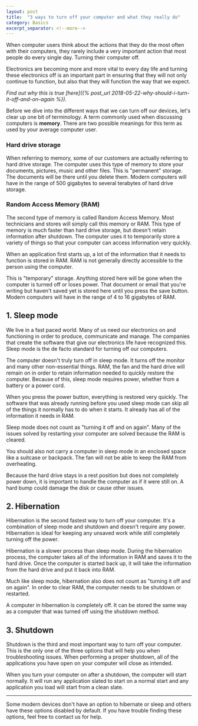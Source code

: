 ```yaml
---
layout: post
title:  "3 ways to turn off your computer and what they really do"
category: Basics
excerpt_separator: <!--more-->
---
```


When computer users think about the actions that they do the most often with their computers, they rarely include a very important action that most people do every single day. Turning their computer off.
<!--more-->

Electronics are becoming more and more vital to every day life and turning these electronics off is an important part in ensuring that they will not only continue to function, but also that they will function the way that we expect.

*Find out why this is true [here]({% post_url 2018-05-22-why-should-i-turn-it-off-and-on-again %}).*

Before we dive into the different ways that we can turn off our devices, let's clear up one bit of terminology. A term commonly used when discussing computers is **memory**. There are two possible meanings for this term as used by your average computer user.

### Hard drive storage

When referring to memory, some of our customers are actually referring to hard drive storage. The computer uses this type of memory to store your documents, pictures, music and other files. This is "permanent" storage. The documents will be there until you delete them. Modern computers will have in the range of 500 gigabytes to several terabytes of hard drive storage.


### Random Access Memory (RAM)

The second type of memory is called Random Access Memory. Most technicians and stores will simply call this memory or RAM. This type of memory is much faster than hard drive storage, but doesn't retain information after shutdown. The computer uses it to temporarily store a variety of things so that your computer can access information very quickly.

When an application first starts up, a lot of the information that it needs to function is stored in RAM. RAM is not generally directly accessible to the person using the computer.

This is "temporary" storage. Anything stored here will be gone when the computer is turned off or loses power. That document or email that you're writing but haven't saved yet is stored here until you press the save button. Modern computers will have in the range of 4 to 16 gigabytes of RAM.

## 1. Sleep mode

We live in a fast paced world. Many of us need our electronics on and functioning in order to produce, communicate and manage. The companies that create the software that give our electronics life have recognized this. Sleep mode is the de facto standard for turning off our computers.

The computer doesn't truly turn off in sleep mode. It turns off the monitor and many other non-essential things. RAM, the fan and the hard drive will remain on in order to retain information needed to quickly restore the computer. Because of this, sleep mode requires power, whether from a battery or a power cord.

When you press the power button, everything is restored very quickly. The software that was already running before you used sleep mode can skip all of the things it normally has to do when it starts. It already has all of the information it needs in RAM.

Sleep mode does not count as "turning it off and on again". Many of the issues solved by restarting your computer are solved because the RAM is cleared.

You should also not carry a computer in sleep mode in an enclosed space like a suitcase or backpack. The fan will not be able to keep the RAM from overheating.

Because the hard drive stays in a rest position but does not completely power down, it is important to handle the computer as if it were still on. A hard bump could damage the disk or cause other issues.

## 2. Hibernation

Hibernation is the second fastest way to turn off your computer. It's a combination of sleep mode and shutdown and doesn't require any power. Hibernation is ideal for keeping any unsaved work while still completely turning off the power.

Hibernation is a slower process than sleep mode. During the hibernation process, the computer takes all of the information in RAM and saves it to the hard drive. Once the computer is started back up, it will take the information from the hard drive and put it back into RAM.

Much like sleep mode, hibernation also does not count as "turning it off and on again". In order to clear RAM, the computer needs to be shutdown or restarted.

A computer in hibernation is completely off. It can be stored the same way as a computer that was turned off using the shutdown method.


## 3. Shutdown

Shutdown is the third and most important way to turn off your computer. This is the only one of the three options that will help you when troubleshooting issues. When performing a proper shutdown, all of the applications you have open on your computer will close as intended.

When you turn your computer on after a shutdown, the computer will start normally. It will run any application slated to start on a normal start and any application you load will start from a clean slate.

---

Some modern devices don't have an option to hibernate or sleep and others have these options disabled by default. If you have trouble finding these options, feel free to contact us for help.